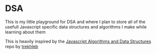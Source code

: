 # DSA

This is my little playground for DSA and where I plan to store all of the usefull Javascript specific data structures and algorithms I make while learning about them

This is heavily inspired by the [Javascript Algorithms and Data Structures](https://github.com/trekhleb/javascript-algorithms) repo by [trekhleb](https://github.com/trekhleb)
